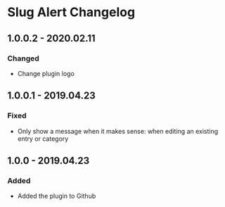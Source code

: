 # Slug Alert Changelog

## 1.0.0.2 - 2020.02.11
### Changed
- Change plugin logo

## 1.0.0.1 - 2019.04.23
### Fixed
- Only show a message when it makes sense: when editing an existing entry or category

## 1.0.0 - 2019.04.23
### Added
- Added the plugin to Github
